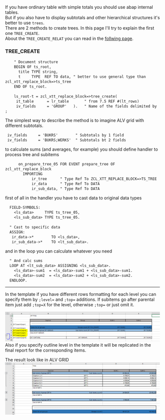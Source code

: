 If you have ordinary table with simple totals you should use abap internal tables.\
But if you also have to display subtotals and other hierarchical structures it's better to use `trees`.\
There are 2 methods to create trees. In this page I'll try to explain the first one `TREE_CREATE`.\
About the `TREE_CREATE_RELAT` you can read in the [follwing page](Example-%E2%84%9606-Tree-(group-by-field-relations)).

### TREE_CREATE
```abap
    " Document structure
    BEGIN OF ts_root,
      title TYPE string,
      t     TYPE  REF TO data, " better to use general type than zcl_xtt_replace_block=>ts_tree
    END OF ts_root.

    ls_root-t = zcl_xtt_replace_block=>tree_create(
     it_table      = lr_table       " from 7.5 REF #(lt_rows)
     iv_fields     = 'GROUP'   ).   " Name of the fields delimited by ;
```
The simplest way to describe the method is to imagine ALV grid with different subtotals.
```abap
 iv_fields     = 'BUKRS'        " Subtotals by 1 field
 iv_fields     = 'BUKRS;WERKS'  " Subtotals bt 2 fields
```

to calculate sums (and averages, for example) you should define handler to process tree and subitems
```abap
      on_prepare_tree_05 FOR EVENT prepare_tree OF zcl_xtt_replace_block
        IMPORTING
            ir_tree      " Type Ref To ZCL_XTT_REPLACE_BLOCK=>TS_TREE
            ir_data      " Type Ref To DATA
            ir_sub_data, " Type Ref To DATA
```
first of all in the handler you have to cast data to original data types
```abap
  FIELD-SYMBOLS:
    <ls_data>     TYPE ts_tree_05,
    <ls_sub_data> TYPE ts_tree_05.

  " Cast to specific data
  ASSIGN:
   ir_data->*        TO <ls_data>,
   ir_sub_data->*    TO <lt_sub_data>.
```
and in the loop you can calculate whatever you need
```abap
  " And calc sums
  LOOP AT <lt_sub_data> ASSIGNING <ls_sub_data>.
    <ls_data>-sum1  = <ls_data>-sum1 + <ls_sub_data>-sum1.
    <ls_data>-sum2  = <ls_data>-sum2 + <ls_sub_data>-sum2.
  ENDLOOP.
```

***
In the template if you have different rows formatting for each level you can specify them by `;level=` and `;top=` additions.
If subitems go after parental item just add `;top=X` for the level, otherwise `;top=` or just omit it.

![tree_01](img/tree_01.png)
Also if you specify outline level in the template it will be replicated in the final report for the corresponding items.

The result look like in ALV GRID
![tree_02](img/tree_02.png)
